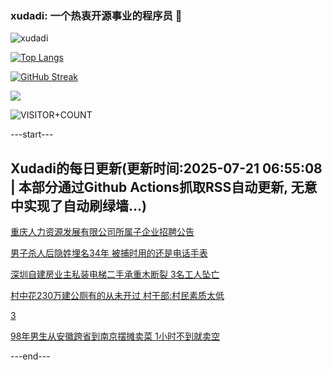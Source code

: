 ### xudadi: 一个热衷开源事业的程序员 👋

![xudadi](https://github-readme-stats-git-masterorgs-github-readme-stats-team.vercel.app/api?username=xudadi)

[![Top Langs](https://github-readme-stats.vercel.app/api/top-langs/?username=xudadi)](https://github.com/anuraghazra/github-readme-stats)

[![GitHub Streak](https://streak-stats.demolab.com?user=xudadi&locale=zh_Hans)](https://git.io/streak-stats)

![](https://raw.githubusercontent.com/xudadi/xudadi/main/assets/github-contribution-grid-snake.svg)

![VISITOR+COUNT](https://komarev.com/ghpvc/?username=xudadi&label=VISITOR+COUNT)


---start---

## Xudadi的每日更新(更新时间:2025-07-21 06:55:08 | 本部分通过Github Actions抓取RSS自动更新, 无意中实现了自动刷绿墙...)

[重庆人力资源发展有限公司所属子企业招聘公告](https://www.gongkaoleida.com/article/2519719)

[男子杀人后隐姓埋名34年 被捕时用的还是电话手表](https://m.163.com/news/article/K4TC0O4U051492LM.html)

[深圳自建房业主私装电梯二手承重木断裂 3名工人坠亡](https://m.163.com/news/article/K4T99A2A053469LG.html)

[村中花230万建公厕有的从未开过 村干部:村民素质太低](https://m.163.com/news/article/K4UN63GB0519814N.html)

[3](https://m.163.com/touch/news/sub/domestic)

[98年男生从安徽跨省到南京摆摊卖菜 1小时不到就卖空](https://m.163.com/news/article/K4UJ46D405345ARG.html)

---end---
